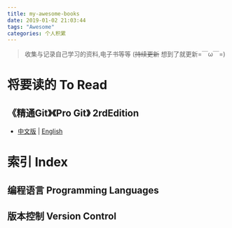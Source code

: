 ```yaml
---
title: my-awesome-books
date: 2019-01-02 21:03:44
tags: "Awesome"
categories: 个人积累
---
```

> 收集与记录自己学习的资料,电子书等等 (~~持续更新~~ 想到了就更新\=￣ω￣\=)
# 将要读的 To Read
## 《精通Git》《Pro Git》 2rdEdition
- [中文版](https://git-scm.com/book/zh/v2) | [English](https://git-scm.com/book/en/v2)

# 索引 Index
## 编程语言 Programming Languages
## 版本控制 Version Control